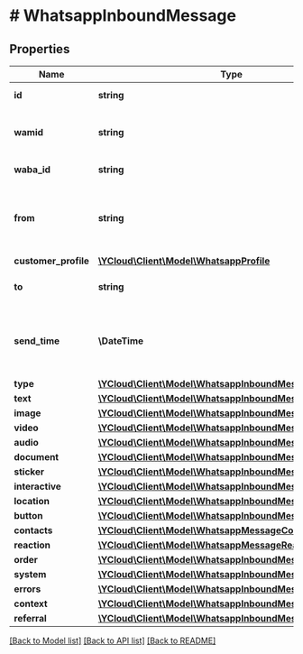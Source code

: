 # # WhatsappInboundMessage

## Properties

Name | Type | Description | Notes
------------ | ------------- | ------------- | -------------
**id** | **string** | Unique ID for the object. |
**wamid** | **string** | The original message ID on WhatsApp&#39;s platform. | [optional]
**waba_id** | **string** | WhatsApp Business Account ID. | [optional]
**from** | **string** | The customer&#39;s phone number who sent the message to the business, formatted in [E.164](https://en.wikipedia.org/wiki/E.164) format. | [optional]
**customer_profile** | [**\YCloud\Client\Model\WhatsappProfile**](WhatsappProfile.md) |  | [optional]
**to** | **string** | The recipient&#39;s phone number in [E.164](https://en.wikipedia.org/wiki/E.164) format. | [optional]
**send_time** | **\DateTime** | The time at which this message is sent, formatted in [RFC 3339](https://datatracker.ietf.org/doc/html/rfc3339). e.g., &#x60;2022-06-01T12:00:00.000Z&#x60;. | [optional]
**type** | [**\YCloud\Client\Model\WhatsappInboundMessageType**](WhatsappInboundMessageType.md) |  | [optional]
**text** | [**\YCloud\Client\Model\WhatsappInboundMessageText**](WhatsappInboundMessageText.md) |  | [optional]
**image** | [**\YCloud\Client\Model\WhatsappInboundMessageMedia**](WhatsappInboundMessageMedia.md) |  | [optional]
**video** | [**\YCloud\Client\Model\WhatsappInboundMessageMedia**](WhatsappInboundMessageMedia.md) |  | [optional]
**audio** | [**\YCloud\Client\Model\WhatsappInboundMessageMedia**](WhatsappInboundMessageMedia.md) |  | [optional]
**document** | [**\YCloud\Client\Model\WhatsappInboundMessageMedia**](WhatsappInboundMessageMedia.md) |  | [optional]
**sticker** | [**\YCloud\Client\Model\WhatsappInboundMessageMedia**](WhatsappInboundMessageMedia.md) |  | [optional]
**interactive** | [**\YCloud\Client\Model\WhatsappInboundMessageInteractive**](WhatsappInboundMessageInteractive.md) |  | [optional]
**location** | [**\YCloud\Client\Model\WhatsappInboundMessageLocation**](WhatsappInboundMessageLocation.md) |  | [optional]
**button** | [**\YCloud\Client\Model\WhatsappInboundMessageButton**](WhatsappInboundMessageButton.md) |  | [optional]
**contacts** | [**\YCloud\Client\Model\WhatsappMessageContact[]**](WhatsappMessageContact.md) |  | [optional]
**reaction** | [**\YCloud\Client\Model\WhatsappMessageReaction**](WhatsappMessageReaction.md) |  | [optional]
**order** | [**\YCloud\Client\Model\WhatsappInboundMessageOrder**](WhatsappInboundMessageOrder.md) |  | [optional]
**system** | [**\YCloud\Client\Model\WhatsappInboundMessageSystem**](WhatsappInboundMessageSystem.md) |  | [optional]
**errors** | [**\YCloud\Client\Model\WhatsappInboundMessageError[]**](WhatsappInboundMessageError.md) |  | [optional]
**context** | [**\YCloud\Client\Model\WhatsappInboundMessageContext**](WhatsappInboundMessageContext.md) |  | [optional]
**referral** | [**\YCloud\Client\Model\WhatsappInboundMessageReferral**](WhatsappInboundMessageReferral.md) |  | [optional]

[[Back to Model list]](../../README.md#models) [[Back to API list]](../../README.md#endpoints) [[Back to README]](../../README.md)
